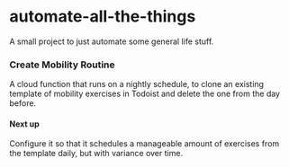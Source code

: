 # automate-all-the-things

A small project to just automate some general life stuff.

### Create Mobility Routine

A cloud function that runs on a nightly schedule, to clone an existing template of mobility exercises in Todoist and delete the one from the day before.

#### Next up

Configure it so that it schedules a manageable amount of exercises from the template daily, but with variance over time.
